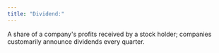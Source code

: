 ```yaml
---
title: "Dividend:"
---
```

A share of a company's profits received by a stock holder; companies customarily announce dividends every quarter.

